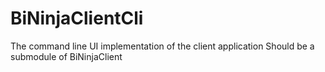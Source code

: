 # BiNinjaClientCli
The command line UI implementation of the client application
Should be a submodule of BiNinjaClient
